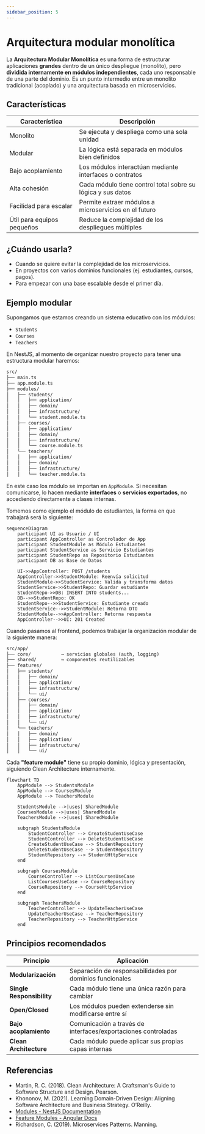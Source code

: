 ```yaml
---
sidebar_position: 5
---
```


# Arquitectura modular monolítica

La **Arquitectura Modular Monolítica** es una forma de estructurar aplicaciones **grandes** dentro de un único despliegue (monolito), pero **dividida internamente en módulos independientes**, cada uno responsable de una parte del dominio. Es un punto intermedio entre un monolito tradicional (acoplado) y una arquitectura basada en microservicios.

## Características

|Característica|Descripción|
|--|--|
|Monolito|Se ejecuta y despliega como una sola unidad|
|Modular|La lógica está separada en módulos bien definidos|
|Bajo acoplamiento|Los módulos interactúan mediante interfaces o contratos|
|Alta cohesión|Cada módulo tiene control total sobre su lógica y sus datos|
|Facilidad para escalar|Permite extraer módulos a microservicios en el futuro|
|Útil para equipos pequeños|Reduce la complejidad de los despliegues múltiples|

## ¿Cuándo usarla?

- Cuando se quiere evitar la complejidad de los microservicios.
- En proyectos con varios dominios funcionales (ej. estudiantes, cursos, pagos).
- Para empezar con una base escalable desde el primer día.

## Ejemplo modular

Supongamos que estamos creando un sistema educativo con los módulos:

- `Students`
- `Courses`
- `Teachers`

En NestJS, al momento de organizar nuestro proyecto para tener una estructura modular haremos:

```txt
src/
├── main.ts
├── app.module.ts
├── modules/
│   ├── students/
│   │   ├── application/
│   │   ├── domain/
│   │   ├── infrastructure/
│   │   └── student.module.ts
│   ├── courses/
│   │   ├── application/
│   │   ├── domain/
│   │   ├── infrastructure/
│   │   └── course.module.ts
│   └── teachers/
│   │   ├── application/
│   │   ├── domain/
│   │   ├── infrastructure/
│   │   └── teacher.module.ts
```

En este caso los módulo se importan en `AppModule`. Si necesitan comunicarse, lo hacen mediante **interfaces** o **servicios exportados**, no accediendo directamente a clases internas.

Tomemos como ejemplo el módulo de estudiantes, la forma en que trabajará será la siguiente:

```mermaid
sequenceDiagram
    participant UI as Usuario / UI
    participant AppController as Controlador de App
    participant StudentModule as Módulo Estudiantes
    participant StudentService as Servicio Estudiantes
    participant StudentRepo as Repositorio Estudiantes
    participant DB as Base de Datos

    UI->>AppController: POST /students
    AppController->>StudentModule: Reenvía solicitud
    StudentModule->>StudentService: Valida y transforma datos
    StudentService->>StudentRepo: Guardar estudiante
    StudentRepo->>DB: INSERT INTO students...
    DB-->>StudentRepo: OK
    StudentRepo-->>StudentService: Estudiante creado
    StudentService-->>StudentModule: Retorna DTO
    StudentModule-->>AppController: Retorna respuesta
    AppController-->>UI: 201 Created
```

Cuando pasamos al frontend, podemos trabajar la organización modular de la siguiente manera:

```txt
src/app/
├── core/           → servicios globales (auth, logging)
├── shared/         → componentes reutilizables
├── features/
│   ├── students/
│   │   ├── domain/
│   │   ├── application/
│   │   ├── infrastructure/
│   │   └── ui/
│   ├── courses/
│   │   ├── domain/
│   │   ├── application/
│   │   ├── infrastructure/
│   │   └── ui/
│   └── teachers/
│   │   ├── domain/
│   │   ├── application/
│   │   ├── infrastructure/
│   │   └── ui/
```

Cada **"feature module"** tiene su propio dominio, lógica y presentación, siguiendo Clean Architecture internamente.

```mermaid
flowchart TD
    AppModule --> StudentsModule
    AppModule --> CoursesModule
    AppModule --> TeachersModule

    StudentsModule -->|uses| SharedModule
    CoursesModule -->|uses| SharedModule
    TeachersModule -->|uses| SharedModule

    subgraph StudentsModule
        StudentController --> CreateStudentUseCase
        StudentController --> DeleteStudentUseCase
        CreateStudentUseCase --> StudentRepository
        DeleteStudentUseCase --> StudentRepository
        StudentRepository --> StudentHttpService
    end

    subgraph CoursesModule
        CourseController --> ListCoursesUseCase
        ListCoursesUseCase --> CourseRepository
        CourseRepository --> CourseHttpService
    end

    subgraph TeachersModule
        TeacherController --> UpdateTeacherUseCase
        UpdateTeacherUseCase --> TeacherRepository
        TeacherRepository --> TeacherHttpService
    end
```

## Principios recomendados

|Principio|Aplicación|
|--|--|
|**Modularización**|Separación de responsabilidades por dominios funcionales|
|**Single Responsibility**|Cada módulo tiene una única razón para cambiar|
|**Open/Closed**|Los módulos pueden extenderse sin modificarse entre sí|
|**Bajo acoplamiento**|Comunicación a través de interfaces/exportaciones controladas|
|**Clean Architecture**|Cada módulo puede aplicar sus propias capas internas|

## Referencias

- Martin, R. C. (2018). Clean Architecture: A Craftsman's Guide to Software Structure and Design. Pearson.
- Khononov, M. (2021). Learning Domain-Driven Design: Aligning Software Architecture and Business Strategy. O’Reilly.
- [Modules - NestJS Documentation](https://docs.nestjs.com/modules)
- [Feature Modules - Angular Docs](https://angular.io/guide/feature-modules)
- Richardson, C. (2019). Microservices Patterns. Manning.
